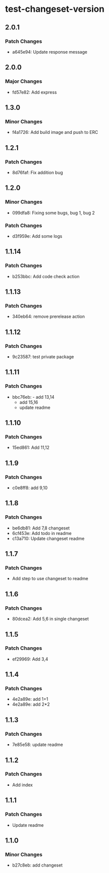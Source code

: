 # test-changeset-version

## 2.0.1

### Patch Changes

- a645e94: Update response message

## 2.0.0

### Major Changes

- fd57e82: Add express

## 1.3.0

### Minor Changes

- f4a1726: Add build image and push to ERC

## 1.2.1

### Patch Changes

- 8d76faf: Fix addition bug

## 1.2.0

### Minor Changes

- 099dfa8: Fixing some bugs, bug 1, bug 2

### Patch Changes

- d3f959e: Add some logs

## 1.1.14

### Patch Changes

- b253bbc: Add code check action

## 1.1.13

### Patch Changes

- 340eb64: remove prerelease action

## 1.1.12

### Patch Changes

- 9c23587: test private package

## 1.1.11

### Patch Changes

- bbc76eb: - add 13,14
  - add 15,16
  - update readme

## 1.1.10

### Patch Changes

- 15ed861: Add 11,12

## 1.1.9

### Patch Changes

- c0e8ff8: add 9,10

## 1.1.8

### Patch Changes

- be6db81: Add 7,8 changeset
- 6cf453e: Add todo in readme
- c13a710: Update changeset readme

## 1.1.7

### Patch Changes

- Add step to use changeset to readme

## 1.1.6

### Patch Changes

- 80dcea2: Add 5,6 in single changeset

## 1.1.5

### Patch Changes

- ef29969: Add 3,4

## 1.1.4

### Patch Changes

- 4e2a89e: add 1+1
- 4e2a89e: add 2\*2

## 1.1.3

### Patch Changes

- 7e85e58: update readme

## 1.1.2

### Patch Changes

- Add index

## 1.1.1

### Patch Changes

- Update readme

## 1.1.0

### Minor Changes

- b27c8eb: add changeset

